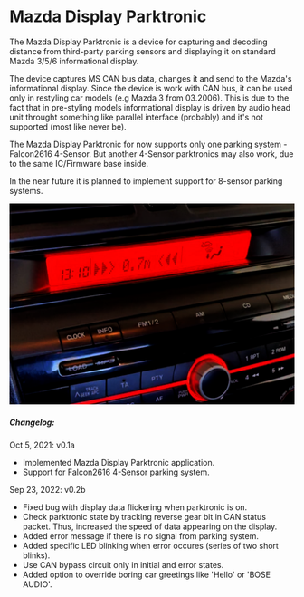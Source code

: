 # Mazda Display Parktronic
The Mazda Display Parktronic is a device for capturing and decoding distance from third-party parking sensors and displaying it on standard Mazda 3/5/6 informational display.

The device captures MS CAN bus data, changes it and send to the Mazda's informational display.
Since the device is work with CAN bus, it can be used only in restyling car models (e.g Mazda 3 from 03.2006). This is due to the fact that in pre-styling models informational display is driven by audio head unit throught something like parallel interface (probably) and it's not supported (most like never be).

The Mazda Display Parktronic for now supports only one parking system - Falcon2616 4-Sensor.
But another 4-Sensor parktronics may also work, due to the same IC/Firmware base inside.

In the near future it is planned to implement support for 8-sensor parking systems.

![MDP Demo](mdp_demo.png)

 ##### Changelog:
Oct 5, 2021: v0.1a
  - Implemented Mazda Display Parktronic application.
  - Support for Falcon2616 4-Sensor parking system.

Sep 23, 2022: v0.2b
  - Fixed bug with display data flickering when parktronic is on.
  - Check parktronic state by tracking reverse gear bit in CAN status packet.
    Thus, increased the speed of data appearing on the display.
  - Added error message if there is no signal from parking system.
  - Added specific LED blinking when error occures (series of two short blinks).
  - Use CAN bypass circuit only in initial and error states.
  - Added option to override boring car greetings like 'Hello' or 'BOSE AUDIO'.
